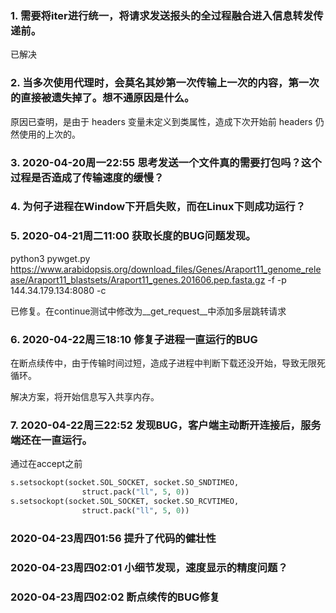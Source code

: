 ### 1. 需要将iter进行统一，将请求发送报头的全过程融合进入信息转发传递前。

已解决


### 2. 当多次使用代理时，会莫名其妙第一次传输上一次的内容，第一次的直接被遗失掉了。想不通原因是什么。

原因已查明，是由于 headers 变量未定义到类属性，造成下次开始前 headers 仍然使用的上次的。


### 3. 2020-04-20周一22:55 思考发送一个文件真的需要打包吗？这个过程是否造成了传输速度的缓慢？


### 4. 为何子进程在Window下开启失败，而在Linux下则成功运行？


### 5. 2020-04-21周二11:00 获取长度的BUG问题发现。

python3 pywget.py https://www.arabidopsis.org/download_files/Genes/Araport11_genome_release/Araport11_blastsets/Araport11_genes.201606.pep.fasta.gz -f -p 144.34.179.134:8080 -c

已修复。在continue测试中修改为__get_request__中添加多层跳转请求

### 6. 2020-04-22周三18:10 修复子进程一直运行的BUG

在断点续传中，由于传输时间过短，造成子进程中判断下载还没开始，导致无限死循环。

解决方案，将开始信息写入共享内存。

### 7. 2020-04-22周三22:52 发现BUG，客户端主动断开连接后，服务端还在一直运行。

通过在accept之前
```python
s.setsockopt(socket.SOL_SOCKET, socket.SO_SNDTIMEO,
                struct.pack("ll", 5, 0))
s.setsockopt(socket.SOL_SOCKET, socket.SO_RCVTIMEO,
                struct.pack("ll", 5, 0))
```

### 2020-04-23周四01:56 提升了代码的健壮性


### 2020-04-23周四02:01 小细节发现，速度显示的精度问题？

### 2020-04-23周四02:02 断点续传的BUG修复